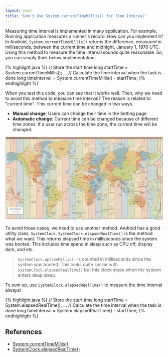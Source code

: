 ```yaml
---
layout: post
title: "Don't Use System.currentTimeMillis() for Time Interval"
---
```


Measuring time interval is implemented in many application. For example, Running application measures a runner's record. How can you implement it? In Android, `System.currentTimeMillis()` returns the difference, measured in milliseconds, between the current time and midnight, January 1, 1970 UTC. Using this method to measure the time interval sounds quite reasonable. So, you can simply think below implementation.



{% highlight java %}
// Store the start time
long startTime = System.currentTimeMillis();
...
// Calculate the time interval when the task is done
long timeInterval = System.currentTimeMillis() - startTime;
{% endhighlight %}

When you test this code, you can see that it works well. Then, why we need to avoid this method to measure time interval? The reason is related to "current time". This current time can be changed in two ways.

* **Manual change**: Users can change their time in the Setting page.
* **Automatic change**: Current time can be changed because of different time zones. If a user run across the time zone, the current time will be changed.

![TimeZone](/images/2017/03-01/timezone.png)

To avoid those cases, we need to use another method. Android has a good utility class, `SystemClock`.  `SystemClock.elapsedRealTime()` is the method what we want. This returns elapsed time in milliseconds since the system was booted. This includes time spend in sleep such as CPU off, display dark, and etc.

> `SystemClock.uptimeMillis()` is counted in milliseconds since the system was booted. This looks quite similar with `SystemClock.elapsedRealTime()` but this clock stops when the system enters deep sleep.

To sum up, use `SystemClock.elapsedRealTime()` to measure the time interval always!

{% highlight java %}
// Store the start time
long startTime = System.elapsedRealTime();
...
// Calculate the time interval when the task is done
long timeInterval = System.elapsedRealTime() - startTime;
{% endhighlight %}

## References
* [System.currentTimeMillis()](https://developer.android.com/reference/java/lang/System.html#currentTimeMillis())
* [SystemClock.elapsedRealTime()](https://developer.android.com/reference/android/os/SystemClock.html#elapsedRealtime())
